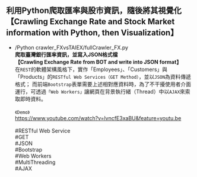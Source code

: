 ## 利用Python爬取匯率與股市資訊，隨後將其視覺化<br>【Crawling Exchange Rate and Stock Market information with Python, then Visualization】

* /Python crawler_FXvsTAIEX/fullCrawler_FX.py
  <br>
  **爬取臺灣銀行匯率資訊，並寫入JSON格式檔**
  <br>
  **【Crawling Exchange Rate from BOT and write into JSON format】**
  <br>
  在`REST`的軟體架構風格下，實作「Employees」、「Customers」與「Products」的`RESTful Web Services（GET Method）`，並以`JSON`為資料傳遞格式；
  而前端`Bootstrap`表單需要上述相對應資料時，為了不干擾使用者介面運行，可透過`「Web Workers」`讓網頁在背景執行緒（Thread）中以`AJAX`來索取即時資料。
  <br>
  <br>
  `《Demo》`
  <br>
  https://www.youtube.com/watch?v=lvncfE3xaBU&feature=youtu.be
  <br>
  <br>
  #RESTful Web Service<br>#GET<br>#JSON<br>#Bootstrap<br>#Web Workers<br>#MultiThreading<br>#AJAX
